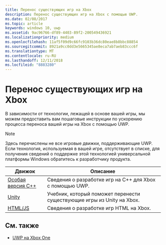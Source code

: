 ```yaml
---
title: Перенос существующих игр на Xbox
description: Перенос существующих игр на Xbox с помощью UWP.
ms.date: 02/08/2017
ms.topic: article
keywords: windows 10, uwp
ms.assetid: 9ac96766-df89-4403-89f2-200549436921
ms.localizationpriority: medium
ms.openlocfilehash: 11af5f09d9c66fc9103b36dc80eae8b8bbc88854
ms.sourcegitcommit: 8921a9cc0dd3e5665345ae8eca7ab7aeb83ccc6f
ms.translationtype: MT
ms.contentlocale: ru-RU
ms.lasthandoff: 12/11/2018
ms.locfileid: "8883280"
---
```

# <a name="bringing-existing-games-to-xbox"></a>Перенос существующих игр на Xbox


В зависимости от технологии, лежащей в основе вашей игры, мы можем предоставить вам пошаговые инструкции по ускорению процесса переноса вашей игры на Xbox с помощью UWP.

> [!NOTE]
> Здесь перечислены не все игровые движки, поддерживающие UWP. Если технология, используемая в вашей игре, отсутствует в списке, для получения сведений о поддержке этой технологией универсальной платформы Windows обратитесь к разработчику продукта.

| Движок      | Описание |
|------------|-------------|
|[Особая версия C++](development-lanes-custom-cpp.md)| Сведения о разработке игр на C++ для Xbox с помощью UWP. |
|[Unity](development-lanes-unity.md)| Учебник, который поможет перенести существующие игры из Unity на Xbox. |
|[HTML/JS](development-lanes-html.md)| Сведения о разработке игр HTML на Xbox. |

## <a name="see-also"></a>См. также

- [UWP на Xbox One](index.md)

